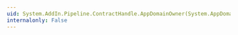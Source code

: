 ```yaml
---
uid: System.AddIn.Pipeline.ContractHandle.AppDomainOwner(System.AppDomain)
internalonly: False
---
```

